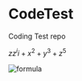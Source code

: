 # CodeTest
Coding Test repo


$zz^ii + x^2 + y^3 + z^5$

![formula](https://render.githubusercontent.com/render/math?math=e^{\pi}=-1)
